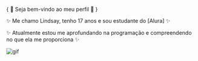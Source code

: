 { 💛 Seja bem-vindo ao meu perfil 💛 }

✨ Me chamo Lindsay, tenho 17 anos e sou estudante do [Alura] ✨

✨ Atualmente estou me aprofundando na programação e compreendendo no que ela me proporciona ✨

![gif](https://github.com/user-attachments/assets/7153a910-2b31-4cc3-9927-3dba3aeb6824)
